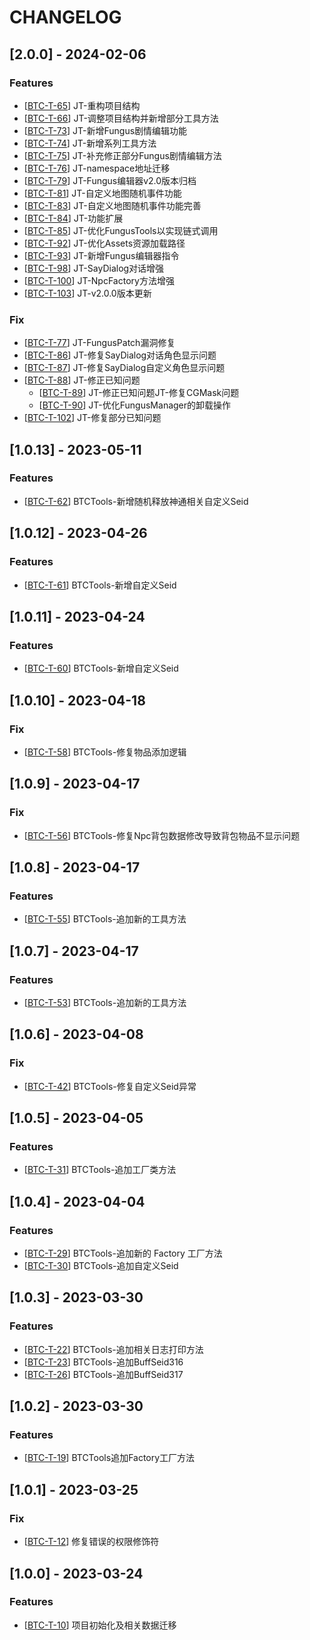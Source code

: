 # CHANGELOG

## [2.0.0] - 2024-02-06

### Features

* [[BTC-T-65](https://mcs.jetbrains.space/p/btc/issues/65)] JT-重构项目结构
* [[BTC-T-66](https://mcs.jetbrains.space/p/btc/issues/66)] JT-调整项目结构并新增部分工具方法
* [[BTC-T-73](https://mcs.jetbrains.space/p/btc/issues/73)] JT-新增Fungus剧情编辑功能
* [[BTC-T-74](https://mcs.jetbrains.space/p/btc/issues/74)] JT-新增系列工具方法
* [[BTC-T-75](https://mcs.jetbrains.space/p/btc/issues/75)] JT-补充修正部分Fungus剧情编辑方法
* [[BTC-T-76](https://mcs.jetbrains.space/p/btc/issues/76)] JT-namespace地址迁移
* [[BTC-T-79](https://mcs.jetbrains.space/p/btc/issues/79)] JT-Fungus编辑器v2.0版本归档
* [[BTC-T-81](https://mcs.jetbrains.space/p/btc/issues/81)] JT-自定义地图随机事件功能
* [[BTC-T-83](https://mcs.jetbrains.space/p/btc/issues/83)] JT-自定义地图随机事件功能完善
* [[BTC-T-84](https://mcs.jetbrains.space/p/btc/issues/84)] JT-功能扩展
* [[BTC-T-85](https://mcs.jetbrains.space/p/btc/issues/85)] JT-优化FungusTools以实现链式调用
* [[BTC-T-92](https://mcs.jetbrains.space/p/btc/issues/92)] JT-优化Assets资源加载路径
* [[BTC-T-93](https://mcs.jetbrains.space/p/btc/issues/93)] JT-新增Fungus编辑器指令
* [[BTC-T-98](https://mcs.jetbrains.space/p/btc/issues/98)] JT-SayDialog对话增强
* [[BTC-T-100](https://mcs.jetbrains.space/p/btc/issues/100)] JT-NpcFactory方法增强
* [[BTC-T-103](https://mcs.jetbrains.space/p/btc/issues/103)] JT-v2.0.0版本更新

### Fix

* [[BTC-T-77](https://mcs.jetbrains.space/p/btc/issues/77)] JT-FungusPatch漏洞修复
* [[BTC-T-86](https://mcs.jetbrains.space/p/btc/issues/86)] JT-修复SayDialog对话角色显示问题
* [[BTC-T-87](https://mcs.jetbrains.space/p/btc/issues/87)] JT-修复SayDialog自定义角色显示问题
* [[BTC-T-88](https://mcs.jetbrains.space/p/btc/issues/88)] JT-修正已知问题
    * [[BTC-T-89](https://mcs.jetbrains.space/p/btc/issues/89)] JT-修正已知问题JT-修复CGMask问题
    * [[BTC-T-90](https://mcs.jetbrains.space/p/btc/issues/90)] JT-优化FungusManager的卸载操作
* [[BTC-T-102](https://mcs.jetbrains.space/p/btc/issues/102)] JT-修复部分已知问题

## [1.0.13] - 2023-05-11

### Features

* [[BTC-T-62](https://mcs.jetbrains.space/p/btc/issues/62)] BTCTools-新增随机释放神通相关自定义Seid

## [1.0.12] - 2023-04-26

### Features

* [[BTC-T-61](https://mcs.jetbrains.space/p/btc/issues/61)] BTCTools-新增自定义Seid

## [1.0.11] - 2023-04-24

### Features

* [[BTC-T-60](https://mcs.jetbrains.space/p/btc/issues/60)] BTCTools-新增自定义Seid

## [1.0.10] - 2023-04-18

### Fix

* [[BTC-T-58](https://mcs.jetbrains.space/p/btc/issues/58)] BTCTools-修复物品添加逻辑

## [1.0.9] - 2023-04-17

### Fix

* [[BTC-T-56](https://mcs.jetbrains.space/p/btc/issues/56)] BTCTools-修复Npc背包数据修改导致背包物品不显示问题

## [1.0.8] - 2023-04-17

### Features

* [[BTC-T-55](https://mcs.jetbrains.space/p/btc/issues/55)] BTCTools-追加新的工具方法

## [1.0.7] - 2023-04-17

### Features

* [[BTC-T-53](https://mcs.jetbrains.space/p/btc/issues/53)] BTCTools-追加新的工具方法

## [1.0.6] - 2023-04-08

### Fix

* [[BTC-T-42](https://mcs.jetbrains.space/p/btc/issues/42)] BTCTools-修复自定义Seid异常

## [1.0.5] - 2023-04-05

### Features

* [[BTC-T-31](https://mcs.jetbrains.space/p/btc/issues/31)] BTCTools-追加工厂类方法

## [1.0.4] - 2023-04-04

### Features

* [[BTC-T-29](https://mcs.jetbrains.space/p/btc/issues/29)] BTCTools-追加新的 Factory 工厂方法
* [[BTC-T-30](https://mcs.jetbrains.space/p/btc/issues/30)] BTCTools-追加自定义Seid

## [1.0.3] - 2023-03-30

### Features

* [[BTC-T-22](https://mcs.jetbrains.space/p/btc/issues/22)] BTCTools-追加相关日志打印方法
* [[BTC-T-23](https://mcs.jetbrains.space/p/btc/issues/23)] BTCTools-追加BuffSeid316
* [[BTC-T-26](https://mcs.jetbrains.space/p/btc/issues/26)] BTCTools-追加BuffSeid317

## [1.0.2] - 2023-03-30

### Features

* [[BTC-T-19](https://mcs.jetbrains.space/p/btc/issues/19)] BTCTools追加Factory工厂方法

## [1.0.1] - 2023-03-25

### Fix

* [[BTC-T-12](https://mcs.jetbrains.space/p/btc/issues/12)] 修复错误的权限修饰符

## [1.0.0] - 2023-03-24

### Features

* [[BTC-T-10](https://mcs.jetbrains.space/p/btc/issues/10)] 项目初始化及相关数据迁移
